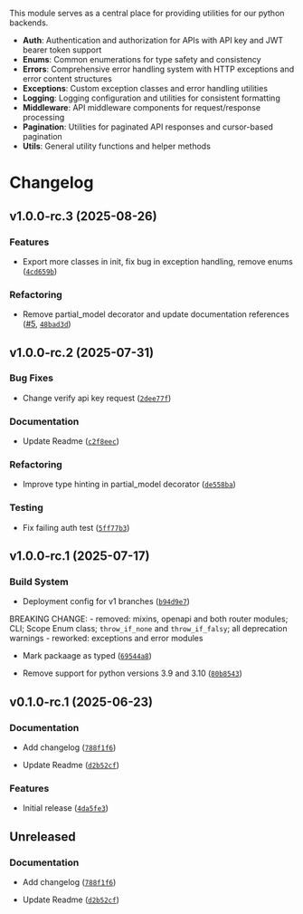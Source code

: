 This module serves as a central place for providing utilities for our python backends.

- **Auth**: Authentication and authorization for APIs with API key and JWT bearer token support
- **Enums**: Common enumerations for type safety and consistency
- **Errors**: Comprehensive error handling system with HTTP exceptions and error content structures
- **Exceptions**: Custom exception classes and error handling utilities
- **Logging**: Logging configuration and utilities for consistent formatting
- **Middleware**: API middleware components for request/response processing
- **Pagination**: Utilities for paginated API responses and cursor-based pagination
- **Utils**: General utility functions and helper methods

# Changelog

<!-- changelog-insertion -->

## v1.0.0-rc.3 (2025-08-26)

### Features

- Export more classes in init, fix bug in exception handling, remove enums
  ([`4cd659b`](https://github.com/crypticorn-ai/util-libraries/commit/4cd659b4b43fd1231ffc1c2a4dfc6023c691fa7d))

### Refactoring

- Remove partial_model decorator and update documentation references
  ([#5](https://github.com/crypticorn-ai/util-libraries/pull/5),
  [`48bad3d`](https://github.com/crypticorn-ai/util-libraries/commit/48bad3dd6a3b01c9e402d3aee420a04bc0076065))


## v1.0.0-rc.2 (2025-07-31)

### Bug Fixes

- Change verify api key request
  ([`2dee77f`](https://github.com/crypticorn-ai/util-libraries/commit/2dee77f64495b2bf28628194bbd9bc4d0b856294))

### Documentation

- Update Readme
  ([`c2f8eec`](https://github.com/crypticorn-ai/util-libraries/commit/c2f8eec654be4cff89643abec915a5fd3476f1fa))

### Refactoring

- Improve type hinting in partial_model decorator
  ([`de558ba`](https://github.com/crypticorn-ai/util-libraries/commit/de558ba6b495ed4cc9121ac0e34d9460a87c0122))

### Testing

- Fix failing auth test
  ([`5ff77b3`](https://github.com/crypticorn-ai/util-libraries/commit/5ff77b3e49e5348c4c38d329a643a03717cd2db0))


## v1.0.0-rc.1 (2025-07-17)

### Build System

- Deployment config for v1 branches
  ([`b94d9e7`](https://github.com/crypticorn-ai/util-libraries/commit/b94d9e72616e398760993f6ebb1a6fd876a95802))

BREAKING CHANGE: - removed: mixins, openapi and both router modules; CLI; Scope Enum class;
  `throw_if_none` and `throw_if_falsy`; all deprecation warnings - reworked: exceptions and error
  modules

- Mark packaage as typed
  ([`69544a8`](https://github.com/crypticorn-ai/util-libraries/commit/69544a8709f4d55850e107031b82d91c28334b3c))

- Remove support for python versions 3.9 and 3.10
  ([`80b8543`](https://github.com/crypticorn-ai/util-libraries/commit/80b8543ed5559a0de421aef4e2382193e930751a))


## v0.1.0-rc.1 (2025-06-23)

### Documentation

- Add changelog
  ([`788f1f6`](https://github.com/crypticorn-ai/util-libraries/commit/788f1f670a8a50251401ebd1fc9ab7d2ca855a8d))

- Update Readme
  ([`d2b52cf`](https://github.com/crypticorn-ai/util-libraries/commit/d2b52cfe48de7a8b248ceefbc3bc7007ad21ea72))

### Features

- Initial release
  ([`4da5fe3`](https://github.com/crypticorn-ai/util-libraries/commit/4da5fe3d33abd31b3b35462e93052db0cde077c2))


## Unreleased

### Documentation

- Add changelog
  ([`788f1f6`](https://github.com/crypticorn-ai/util-libraries/commit/788f1f670a8a50251401ebd1fc9ab7d2ca855a8d))

- Update Readme
  ([`d2b52cf`](https://github.com/crypticorn-ai/util-libraries/commit/d2b52cfe48de7a8b248ceefbc3bc7007ad21ea72))
